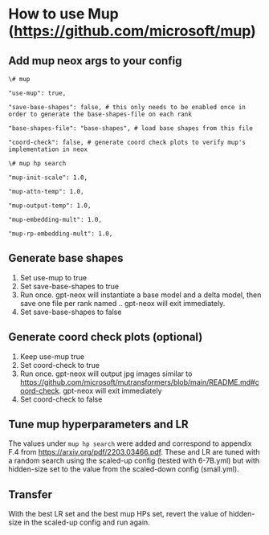 # How to use Mup (https://github.com/microsoft/mup)

## Add mup neox args to your config

```
\# mup

"use-mup": true,

"save-base-shapes": false, # this only needs to be enabled once in order to generate the base-shapes-file on each rank

"base-shapes-file": "base-shapes", # load base shapes from this file

"coord-check": false, # generate coord check plots to verify mup's implementation in neox

\# mup hp search

"mup-init-scale": 1.0,

"mup-attn-temp": 1.0,

"mup-output-temp": 1.0,

"mup-embedding-mult": 1.0,

"mup-rp-embedding-mult": 1.0,
```

## Generate base shapes

1. Set use-mup to true
2. Set save-base-shapes to true
3. Run once. gpt-neox will instantiate a base model and a delta model, then save one file per rank named <base-shapes-file>.<rank>. gpt-neox will exit immediately.
4. Set save-base-shapes to false

## Generate coord check plots (optional)

1. Keep use-mup true
2. Set coord-check to true
3. Run once. gpt-neox will output jpg images similar to https://github.com/microsoft/mutransformers/blob/main/README.md#coord-check. gpt-neox will exit immediately
4. Set coord-check to false

## Tune mup hyperparameters and LR

The values under `mup hp search` were added and correspond to appendix F.4 from https://arxiv.org/pdf/2203.03466.pdf. These and LR are tuned with a random search using the scaled-up config (tested with 6-7B.yml) but with hidden-size set to the value from the scaled-down config (small.yml).

## Transfer

With the best LR set and the best mup HPs set, revert the value of hidden-size in the scaled-up config and run again.  
